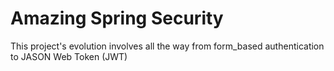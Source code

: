 # Amazing Spring Security
This project's evolution involves all the way from form_based authentication to JASON Web Token (JWT)

